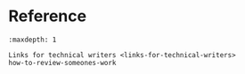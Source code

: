 # Reference

```{toctree}
:maxdepth: 1

Links for technical writers <links-for-technical-writers>
how-to-review-someones-work

```
